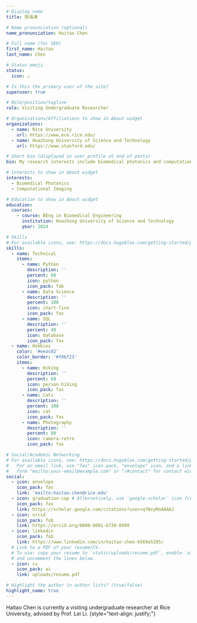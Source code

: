 ```yaml
---
# Display name
title: 陈海涛

# Name pronunciation (optional)
name_pronunciation: Haitao Chen

# Full name (for SEO)
first_name: Haitao
last_name: Chen

# Status emoji
status:
  icon: ☕️

# Is this the primary user of the site?
superuser: true

# Role/position/tagline
role: Visiting Undergraduate Researcher

# Organizations/Affiliations to show in About widget
organizations:
  - name: Rice University
    url: https://www.ece.rice.edu/
  - name: Huazhong University of Science and Technology
    url: https://www.stanford.edu/

# Short bio (displayed in user profile at end of posts)
bio: My research interests include biomedical photonics and computational imaging

# Interests to show in About widget
interests:
  - Biomedical Photonics
  - Computational Imaging

# Education to show in About widget
education:
  courses:
    - course: BEng in Biomedical Engineering
      institution: Huazhong University of Science and Technology
      year: 2024

# Skills
# For available icons, see: https://docs.hugoblox.com/getting-started/page-builder/#icons
skills:
  - name: Technical
    items:
      - name: Python
        description: ''
        percent: 80
        icon: python
        icon_pack: fab
      - name: Data Science
        description: ''
        percent: 100
        icon: chart-line
        icon_pack: fas
      - name: SQL
        description: ''
        percent: 40
        icon: database
        icon_pack: fas
  - name: Hobbies
    color: '#eeac02'
    color_border: '#f0bf23'
    items:
      - name: Hiking
        description: ''
        percent: 60
        icon: person-hiking
        icon_pack: fas
      - name: Cats
        description: ''
        percent: 100
        icon: cat
        icon_pack: fas
      - name: Photography
        description: ''
        percent: 80
        icon: camera-retro
        icon_pack: fas

# Social/Academic Networking
# For available icons, see: https://docs.hugoblox.com/getting-started/page-builder/#icons
#   For an email link, use "fas" icon pack, "envelope" icon, and a link in the
#   form "mailto:your-email@example.com" or "/#contact" for contact widget.
social:
  - icon: envelope
    icon_pack: fas
    link: 'mailto:haitao.chen@rice.edu'
  - icon: graduation-cap # Alternatively, use `google-scholar` icon from `ai` icon pack
    icon_pack: fas
    link: https://scholar.google.com/citations?user=q7WxyMoAAAAJ
  - icon: orcid
    icon_pack: fab
    link: https://orcid.org/0000-0001-6730-0989
  - icon: linkedin
    icon_pack: fab
    link: https://www.linkedin.com/in/haitao-chen-b569a5285/
  # Link to a PDF of your resume/CV.
  # To use: copy your resume to `static/uploads/resume.pdf`, enable `ai` icons in `params.yaml`,
  # and uncomment the lines below.
  - icon: cv
    icon_pack: ai
    link: uploads/resume.pdf

# Highlight the author in author lists? (true/false)
highlight_name: true
---
```


Haitao Chen is currently a visiting undergraduate researcher at Rice University, advised by Prof. Lei Li.
{style="text-align: justify;"}
